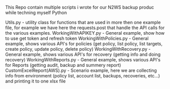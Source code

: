 This Repo contain multiple scripts i wrote for our N2WS backup produc while techning myself Python

Utils.py - utility class for functions that are used in more then one example file, for example we have here the requests.post that handle the API calls for the various examples.
WorkingWithAPIKEY.py - General example, show how to use get token and refresh token
WorkingWithPolicies.py - General example, shows various API's for policies (get policy, list policy, list targets, create policy, update policy, delete policy)
WorkingWithRecovery.py - General example,  shows various API's for recovery (getting info and doing recovery)
WorkingWithReports.py - General example, shows various API's for Reports  (getting audit, backup and summery report)
CustomExcelReport(AWS).py - Scenario example, here we are collecting info from environment (policy list, account list, backups, recoveries, etc...) and printing it to one xlsx file
